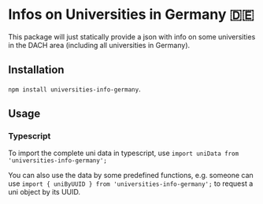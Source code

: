 # Infos on Universities in Germany 🇩🇪

This package will just statically provide a json with info on some universities in the DACH area (including all universities in Germany).


## Installation
`npm install universities-info-germany`.

## Usage
### Typescript
To import the complete uni data in typescript, use `import uniData from 'universities-info-germany';`

You can also use the data by some predefined functions, e.g. someone can use `import { uniByUUID } from 'universities-info-germany';` to request a uni object by its UUID.


